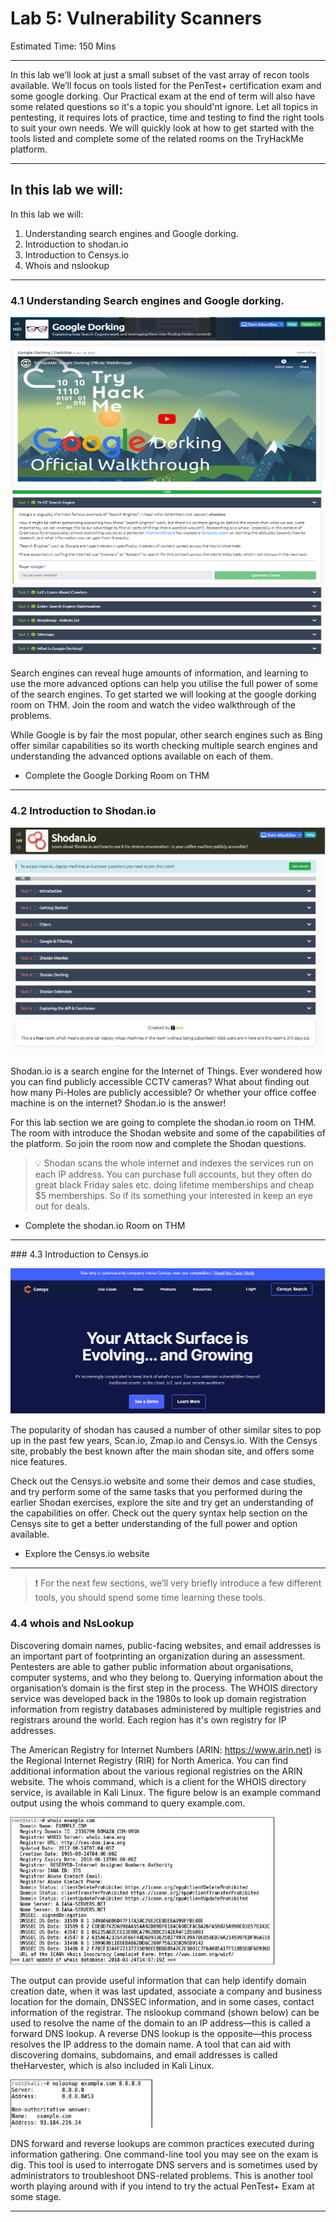 # Lab 5: Vulnerability Scanners

Estimated Time: 150 Mins
___

In this lab we’ll look at just a small subset of the vast array of recon tools available. We’ll focus on tools listed for the PenTest+ certification exam and some google dorking. Our Practical exam at the end of term will also have some related questions so it's a topic you should'nt ignore. Let all topics in pentesting, it requires lots of practice, time and testing to find the right tools to suit your own needs. We will quickly look at how to get started with the tools listed and complete some of the related rooms on the TryHackMe platform.
___


## In this lab we will: 

In this lab we will:
1.	Understanding search engines and Google dorking. 
2.	Introduction to shodan.io 
3.	Introduction to Censys.io 
4.	Whois and nslookup

___


### 4.1 Understanding Search engines and Google dorking.

![google dorking THM Room](images/dorking.png)

Search engines can reveal huge amounts of information, and learning to use the more advanced options can help you utilise the full power of some of the search engines. To get started we will looking at the google dorking room on THM. Join the room and watch the video walkthrough of the problems.  

While Google is by fair the most popular, other search engines such as Bing offer similar capabilities so its worth checking multiple search engines and understanding the advanced options available on each of them.

- Complete the Google Dorking Room on THM
___


### 4.2 Introduction to Shodan.io

![Shodan THM Room](images/shodan.png)

Shodan.io is a search engine for the Internet of Things. Ever wondered how you can find publicly accessible CCTV cameras? What about finding out how many Pi-Holes are publicly accessible? Or whether your office coffee machine is on the internet? Shodan.io is the answer!  

For this lab section we are going to complete the shodan.io room on THM. The room with introduce the Shodan website and some of the capabilities of the platform. So join the room now and complete the Shodan questions.  

> 💡 Shodan scans the whole internet and indexes the services run on each IP address. You can purchase full accounts, but they often do great black Friday sales etc. doing lifetime memberships and cheap $5 memberships. So if its something your interested in keep an eye out for deals.

- Complete the shodan.io Room on THM
___


### 4.3 Introduction to Censys.io

![Censys.io website](images/censys.png)

The popularity of shodan has caused a number of other similar sites to pop up in the past few years, Scan.io, Zmap.io and Censys.io. With the Censys site, probably the best known after the main shodan site, and offers some nice features.  

Check out the Censys.io website and some their demos and case studies, and try perform some of the same tasks that you performed during the earlier Shodan exercises, explore the site and try get an understanding of the capabilities on offer. Check out the query syntax help section on the Censys site to get a better understanding of the full power and option available.  

- Explore the Censys.io website 
___


> ❗ For the next few sections, we’ll very briefly introduce a few different tools, you should spend some time learning these tools.


### 4.4 whois and NsLookup

Discovering domain names, public-facing websites, and email addresses is an important part of footprinting an organization during an assessment. Pentesters are able to gather public information about organisations, computer systems, and who they belong to. Querying information about the organisation’s domain is the first step in the process. The WHOIS directory service was developed back in the 1980s to look up domain registration information from registry databases administered by multiple registries and registrars around the world. Each region has it's own registry for IP addresses.  

The American Registry for Internet Numbers (ARIN: https://www.arin.net) is the Regional Internet Registry (RIR) for North America. You can find additional information about the various regional registries on the ARIN website. The whois command, which is a client for the WHOIS directory service, is available in Kali Linux. The figure below is an example command output using the whois command to query example.com.

![whois screenshot](/images/whois.png)

The output can provide useful information that can help identify domain creation date, when it was last updated, associate a company and business location for the domain, DNSSEC information, and in some cases, contact information of the registrar. The nslookup command (shown below) can be used to resolve the name of the domain to an IP address—this is called a forward DNS lookup. A reverse DNS lookup is the opposite—this process resolves the IP address to the domain name. A tool that can aid with discovering domains, subdomains, and email addresses is called theHarvester, which is also included in Kali Linux.  

![nslookup screenshot](/images/nslookup.png)

DNS forward and reverse lookups are common practices executed during information gathering. One command-line tool you may see on the exam is dig. This tool is used to interrogate DNS servers and is sometimes used by administrators to troubleshoot DNS-related problems. This is another tool worth playing around with if you intend to try the actual PenTest+ Exam at some stage.
___





 

 
